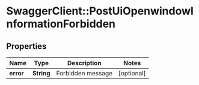 # SwaggerClient::PostUiOpenwindowInformationForbidden

## Properties
Name | Type | Description | Notes
------------ | ------------- | ------------- | -------------
**error** | **String** | Forbidden message | [optional] 


